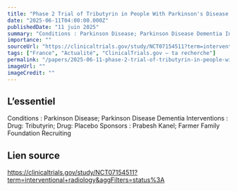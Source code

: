 ```yaml
---
title: "Phase 2 Trial of Tributyrin in People With Parkinson's Disease and Cognitive Impairments"
date: "2025-06-11T04:00:00.000Z"
publishedDate: "11 juin 2025"
summary: "Conditions : Parkinson Disease; Parkinson Disease Dementia Interventions : Drug: Tributyrin; Drug: Placebo Sponsors : Prabesh Kanel; Farmer Family Foundation Recruiting"
importance: ""
sourceUrl: "https://clinicaltrials.gov/study/NCT07154511?term=interventional+radiology&aggFilters=status%3A"
tags: ["France", "Actualité", "ClinicalTrials.gov — ta recherche"]
permalink: "/papers/2025-06-11-phase-2-trial-of-tributyrin-in-people-with-parkinsons-disease-and-cognitive-impairments"
imageUrl: ""
imageCredit: ""
---
```


## L’essentiel

Conditions : Parkinson Disease; Parkinson Disease Dementia Interventions : Drug: Tributyrin; Drug: Placebo Sponsors : Prabesh Kanel; Farmer Family Foundation Recruiting

## Lien source

https://clinicaltrials.gov/study/NCT07154511?term=interventional+radiology&aggFilters=status%3A
